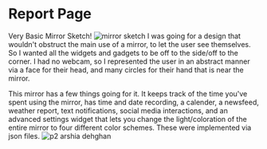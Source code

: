 # Report Page

Very Basic Mirror Sketch!
![mirror sketch](https://user-images.githubusercontent.com/98411979/201949263-dbfde84f-8d25-42a7-a726-ed3e671b2fb0.png)
I was going for a design that wouldn't obstruct the main use of a mirror, to let the user see themselves. So I wanted all the widgets and gadgets to be off to the side/off to the corner.
I had no webcam, so I represented the user in an abstract manner via a face for their head, and many circles for their hand that is near the mirror.


This mirror has a few things going for it. It keeps track of the time you've spent using the mirror, has time and date recording, a calender, a newsfeed, weather report, text notifications, social media interactions, and an advanced settings widget that lets you change the light/coloration of the entire mirror to four different color schemes. These were implemented via json files.
![p2 arshia dehghan](https://user-images.githubusercontent.com/98411979/201951781-f00f5aaf-0c6d-4137-a8d0-52b7a9fbb29d.gif)
